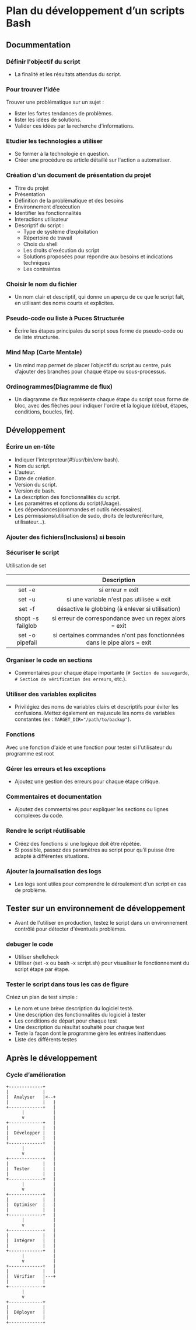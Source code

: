 # Plan du développement d’un scripts Bash

## Docummentation

### Définir l'objectif du script
- La finalité et les résultats attendus du script.

### Pour trouver l’idée
Trouver une problématique sur un sujet :
- lister les fortes tendances de problèmes.
- lister les idées de solutions.
- Valider ces idées par la recherche d'informations.

### Etudier les technologies a utiliser
- Se former à la technologie en question.
- Créer une procédure ou article détaillé sur l'action a automatiser.

### Création d'un document de présentation du projet
- Titre du projet
- Présentation
- Définition de la problèmatique et des besoins
- Environnement d’exécution
- Identifier les fonctionnalités
- Interactions utilisateur
- Descriptif du script :
  - Type de système d’exploitation
  - Répertoire de travail
  - Choix du shell
  - Les droits d'exécution du script
  - Solutions proposées pour répondre aux besoins et indications techniques
  - Les contraintes

### Choisir le nom du fichier
- Un nom clair et descriptif, qui donne un aperçu de ce que le script fait, en utilisant des noms courts et explicites.

### Pseudo-code ou liste à Puces Structurée
- Écrire les étapes principales du script sous forme de pseudo-code ou de liste structurée.

### Mind Map (Carte Mentale)
- Un mind map permet de placer l’objectif du script au centre, puis d’ajouter des branches pour chaque étape ou sous-processus.
	
### Ordinogrammes(Diagramme de flux)
- Un diagramme de flux représente chaque étape du script sous forme de bloc, avec des flèches pour indiquer l'ordre et la logique (début, étapes, conditions, boucles, fin).

## Développement

### Écrire un en-tête
- Indiquer l'interpreteur(#!/usr/bin/env bash).
- Nom du script.
- L'auteur.
- Date de création.
- Version du script.
- Version de bash.
- La description des fonctionnalités du script.
- Les paramètres et options du script(Usage).
- Les dépendances(commandes et outils nécessaires).
- Les permissions(utilisation de sudo, droits de lecture/écriture, utilisateur...).

### Ajouter des fichiers(Inclusions) si besoin

### Sécuriser le script
Utilisation de set 

| | Description |
|:--:|:--:|
| set -e | si erreur = exit |
| set -u | si une variable n'est pas utilisée = exit |
| set -f | désactive le globbing (à enlever si utilisation) |
| shopt -s failglob | si erreur de correspondance avec un regex alors = exit |
| set -o pipefail | si certaines commandes n'ont pas fonctionnées dans le pipe alors = exit  |

### Organiser le code en sections
- Commentaires pour chaque étape importante (`# Section de sauvegarde`, `# Section de vérification des erreurs`, etc.).

### Utiliser des variables explicites
- Privilégiez des noms de variables clairs et descriptifs pour éviter les confusions. Mettez également en majuscule les noms de variables constantes (ex : `TARGET_DIR="/path/to/backup"`).

### Fonctions
Avec une fonction d'aide et une fonction pour tester si l'utilisateur du programme est root

### Gérer les erreurs et les exceptions
- Ajoutez une gestion des erreurs pour chaque étape critique.

### Commentaires et documentation
- Ajoutez des commentaires pour expliquer les sections ou lignes complexes du code.

### Rendre le script réutilisable
- Créez des fonctions si une logique doit être répétée.
- Si possible, passez des paramètres au script pour qu’il puisse être adapté à différentes situations.

### Ajouter la journalisation des logs
- Les logs sont utiles pour comprendre le déroulement d'un script en cas de problème.

## Tester sur un environnement de développement
- Avant de l'utiliser en production, testez le script dans un environnement contrôlé pour détecter d'éventuels problèmes.

### debuger le code
- Utiliser shellcheck
- Utiliser (set -x ou bash -x script.sh) pour visualiser le fonctionnement du script étape par étape.

### Tester le script dans tous les cas de figure
Créez un plan de test simple :
- Le nom et une brève description du logiciel testé.
- Une description des fonctionnalités du logiciel à tester
- Les conditions de départ pour chaque test
- Une description du résultat souhaité pour chaque test
- Teste la façon dont le programme gère les entrées inattendues
- Liste des différents testes 

## Après le développement

### Cycle d’amélioration

```
+-------------+
|             |
|  Analyser   |<--+
|             |   |
+-------------+   |
      |           |
      v           |
+-------------+   |
|             |   |
|  Développer |   |
|             |   |
+-------------+   |
      |           |
      v           |
+-------------+   |
|             |   |
|  Tester     |   |
|             |   |
+-------------+   |
      |           |
      v           |
+-------------+   |
|             |   |
|  Optimiser  |   |
|             |   |
+-------------+   |
      |           |
      v           |
+-------------+   |
|             |   |
|  Intégrer   |   |
|             |   |
+-------------+   |
      |           |
      v           |
+-------------+   |
|             |   |
|  Vérifier   |---+
|             |
+-------------+
      |
      v
+-------------+
|             |
|  Déployer   |
|             |
+-------------+

```
